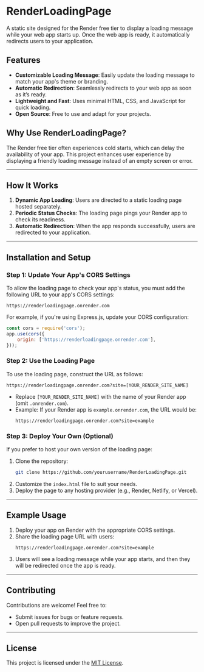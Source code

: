 # RenderLoadingPage

A static site designed for the Render free tier to display a loading message while your web app starts up. Once the web app is ready, it automatically redirects users to your application.

## Features

- **Customizable Loading Message**: Easily update the loading message to match your app's theme or branding.
- **Automatic Redirection**: Seamlessly redirects to your web app as soon as it’s ready.
- **Lightweight and Fast**: Uses minimal HTML, CSS, and JavaScript for quick loading.
- **Open Source**: Free to use and adapt for your projects.

## Why Use RenderLoadingPage?

The Render free tier often experiences cold starts, which can delay the availability of your app. This project enhances user experience by displaying a friendly loading message instead of an empty screen or error.

---

## How It Works

1. **Dynamic App Loading**: Users are directed to a static loading page hosted separately.
2. **Periodic Status Checks**: The loading page pings your Render app to check its readiness.
3. **Automatic Redirection**: When the app responds successfully, users are redirected to your application.

---

## Installation and Setup

### Step 1: Update Your App's CORS Settings
To allow the loading page to check your app's status, you must add the following URL to your app's CORS settings:
```
https://renderloadingpage.onrender.com
```

For example, if you're using Express.js, update your CORS configuration:
```javascript
const cors = require('cors');
app.use(cors({
    origin: ['https://renderloadingpage.onrender.com'],
}));
```

### Step 2: Use the Loading Page
To use the loading page, construct the URL as follows:
```
https://renderloadingpage.onrender.com?site=[YOUR_RENDER_SITE_NAME]
```
- Replace `[YOUR_RENDER_SITE_NAME]` with the name of your Render app (omit `.onrender.com`).
- Example: If your Render app is `example.onrender.com`, the URL would be:
  ```
  https://renderloadingpage.onrender.com?site=example
  ```

### Step 3: Deploy Your Own (Optional)
If you prefer to host your own version of the loading page:
1. Clone the repository:
   ```bash
   git clone https://github.com/yourusername/RenderLoadingPage.git
   ```
2. Customize the `index.html` file to suit your needs.
3. Deploy the page to any hosting provider (e.g., Render, Netlify, or Vercel).

---

## Example Usage

1. Deploy your app on Render with the appropriate CORS settings.
2. Share the loading page URL with users:
   ```
   https://renderloadingpage.onrender.com?site=example
   ```
3. Users will see a loading message while your app starts, and then they will be redirected once the app is ready.

---

## Contributing

Contributions are welcome! Feel free to:
- Submit issues for bugs or feature requests.
- Open pull requests to improve the project.

---

## License

This project is licensed under the [MIT License](LICENSE).
